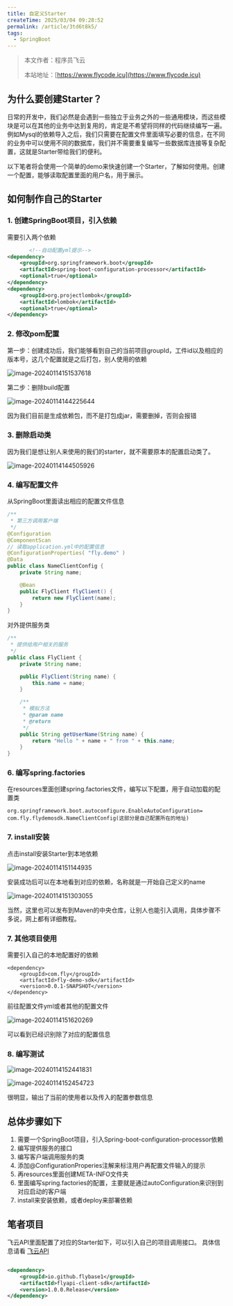 ```yaml
---
title: 自定义Starter
createTime: 2025/03/04 09:28:52
permalink: /article/3td6t8k5/
tags:
  - SpringBoot
---
```

> 本文作者：程序员飞云
>
> 本站地址：[https://www.flycode.icu](https://www.flycode.icu)

## 为什么要创建Starter？

日常的开发中，我们必然是会遇到一些独立于业务之外的一些通用模块，而这些模块是可以在其他的业务中达到复用的，肯定是不希望将同样的代码继续编写一遍。例如Mysql的依赖导入之后，我们只需要在配置文件里面填写必要的信息，在不同的业务中可以使用不同的数据库，我们并不需要重复编写一些数据库连接等复杂配置，这就是Starter带给我们的便利。

以下笔者将会使用一个简单的demo来快速创建一个Starter，了解如何使用。创建一个配置，能够读取配置里面的用户名，用于展示。

## 如何制作自己的Starter

### 1. 创建SpringBoot项目，引入依赖

需要引入两个依赖

```xml
       <!--自动配置yml提示-->
<dependency>
    <groupId>org.springframework.boot</groupId>
    <artifactId>spring-boot-configuration-processor</artifactId>
    <optional>true</optional>
</dependency>
<dependency>
    <groupId>org.projectlombok</groupId>
    <artifactId>lombok</artifactId>
    <optional>true</optional>
</dependency>
```

### 2. 修改pom配置

第一步：创建成功后，我们能够看到自己的当前项目groupId，工件id以及相应的版本号，这几个配置就是之后打包，别人使用的依赖

![image-20240114151537618](https://flycodeu-1314556962.cos.ap-nanjing.myqcloud.com//codeCenterImg/202401141515657.png)

第二步：删除build配置

![image-20240114144225644](https://flycodeu-1314556962.cos.ap-nanjing.myqcloud.com//codeCenterImg/202401141442689.png)

因为我们目前是生成依赖包，而不是打包成jar，需要删掉，否则会报错

### 3. 删除启动类

因为我们是想让别人来使用的我们的starter，就不需要原本的配置启动类了。

![image-20240114144505926](https://flycodeu-1314556962.cos.ap-nanjing.myqcloud.com//codeCenterImg/202401141445967.png)

### 4. 编写配置文件

从SpringBoot里面读出相应的配置文件信息

```java
/**
 * 第三方调用客户端
 */
@Configuration
@ComponentScan
// 读取application.yml中的配置信息
@ConfigurationProperties( "fly.demo" )
@Data
public class NameClientConfig {
    private String name;

    @Bean
    public FlyClient flyClient() {
        return new FlyClient(name);
    }
}
```

对外提供服务类

```java
/**
 * 提供给用户相关的服务
 */
public class FlyClient {
    private String name;

    public FlyClient(String name) {
        this.name = name;
    }

    /**
     * 模拟方法
     * @param name
     * @return
     */
    public String getUserName(String name) {
        return "Hello " + name + " from " + this.name;
    }
}
```

### 6. 编写spring.factories

在resources里面创建spring.factories文件，编写以下配置，用于自动加载的配置类

```
org.springframework.boot.autoconfigure.EnableAutoConfiguration= com.fly.flydemosdk.NameClientConfig(这部分是自己配置所在的地址)
```

### 7. install安装

点击install安装Starter到本地依赖

![image-20240114151144935](https://flycodeu-1314556962.cos.ap-nanjing.myqcloud.com//codeCenterImg/202401141511978.png)

安装成功后可以在本地看到对应的依赖，名称就是一开始自己定义的name

![image-20240114151303055](https://flycodeu-1314556962.cos.ap-nanjing.myqcloud.com//codeCenterImg/202401141513098.png)

当然，这里也可以发布到Maven的中央仓库，让别人也能引入调用，具体步骤不多说，网上都有详细教程。

### 7. 其他项目使用

需要引入自己的本地配置好的依赖

```
<dependency>
    <groupId>com.fly</groupId>
    <artifactId>fly-demo-sdk</artifactId>
    <version>0.0.1-SNAPSHOT</version>
</dependency>
```

前往配置文件yml或者其他的配置文件

![image-20240114151620269](https://flycodeu-1314556962.cos.ap-nanjing.myqcloud.com//codeCenterImg/202401141516320.png)

可以看到已经识别除了对应的配置信息

### 8. 编写测试

![image-20240114152441831](https://flycodeu-1314556962.cos.ap-nanjing.myqcloud.com//codeCenterImg/202401141524889.png)

![image-20240114152454723](https://flycodeu-1314556962.cos.ap-nanjing.myqcloud.com//codeCenterImg/202401141524767.png)

很明显，输出了当前的使用者以及传入的配置参数信息

## 总体步骤如下

1. 需要一个SpringBoot项目，引入Spring-boot-configuration-processor依赖
2. 编写提供服务的接口
3. 编写客户端调用服务的类
4. 添加@ConfigurationProperies注解来标注用户再配置文件输入的提示
5. 再resources里面创建META-INFO文件夹
6. 里面编写spring.factories的配置，主要就是通过autoConfiguration来识别到对应启动的客户端
7. install来安装依赖，或者deploy来部署依赖

## 笔者项目

飞云API里面配置了对应的Starter如下，可以引入自己的项目调用接口。
具体信息请看 [飞云API](/项目实战/飞云API/飞云API.md)

```xml

<dependency>
    <groupId>io.github.flybase1</groupId>
    <artifactId>flyapi-client-sdk</artifactId>
    <version>1.0.0.Release</version>
</dependency>
```
